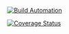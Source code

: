 [![Build Automation](https://github.com/lorislibralato/MTSS-Ass2/actions/workflows/build.yml/badge.svg)](https://github.com/lorislibralato/MTSS-Ass2/actions/workflows/build.yml)

[![Coverage Status](https://coveralls.io/repos/github/lorislibralato/MTSS-Ass2/badge.svg)](https://coveralls.io/github/lorislibralato/MTSS-Ass2)
